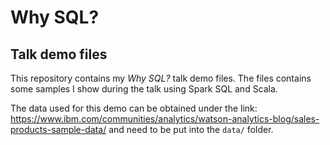 # Why SQL? 
## Talk demo files

This repository contains my *Why SQL?* talk demo files. The files contains some samples I show during the talk using Spark SQL and Scala.

The data used for this demo can be obtained under the link: https://www.ibm.com/communities/analytics/watson-analytics-blog/sales-products-sample-data/ and need to be put into the `data/` folder.

